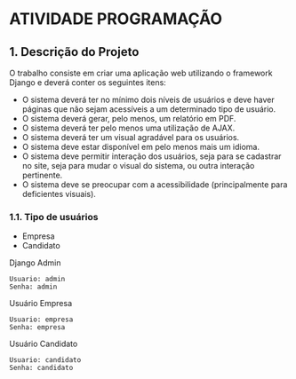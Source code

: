 # ATIVIDADE PROGRAMAÇÃO
## 1. Descrição do Projeto

O trabalho consiste em criar uma aplicação web utilizando o framework Django e deverá conter os seguintes itens:

- O sistema deverá ter no mínimo dois níveis de usuários e deve haver páginas que não sejam acessíveis a um determinado tipo de usuário.
- O sistema deverá gerar, pelo menos, um relatório em PDF.
- O sistema deverá ter pelo menos uma utilização de AJAX.
- O sistema deverá ter um visual agradável para os usuários.
- O sistema deve estar disponível em pelo menos mais um idioma.
- O sistema deve permitir interação dos usuários, seja para se cadastrar no site, seja para mudar o visual do sistema, ou outra interação pertinente.
- O sistema deve se preocupar com a acessibilidade (principalmente para deficientes visuais).

### 1.1. Tipo de usuários
- Empresa
- Candidato


Django Admin
```
Usuario: admin
Senha: admin
```

Usuário Empresa
```
Usuario: empresa
Senha: empresa
```

Usuário Candidato
```
Usuario: candidato
Senha: candidato
```